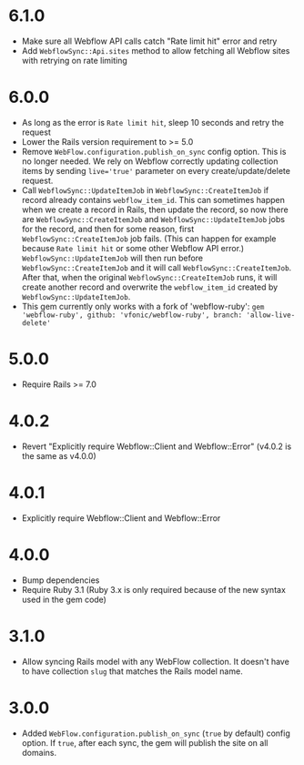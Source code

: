 # 6.1.0

- Make sure all Webflow API calls catch "Rate limit hit" error and retry
- Add `WebflowSync::Api.sites` method to allow fetching all Webflow sites with retrying on rate limiting

# 6.0.0

- As long as the error is `Rate limit hit`, sleep 10 seconds and retry the request
- Lower the Rails version requirement to >= 5.0
- Remove `WebFlow.configuration.publish_on_sync` config option. This is no longer needed. We rely on Webflow correctly updating collection items by sending `live='true'` parameter on every create/update/delete request.
- Call `WebflowSync::UpdateItemJob` in `WebflowSync::CreateItemJob` if record already contains `webflow_item_id`. This can sometimes happen when we create a record in Rails, then update the record, so now there are `WebflowSync::CreateItemJob` and `WebflowSync::UpdateItemJob` jobs for the record, and then for some reason, first `WebflowSync::CreateItemJob` job fails. (This can happen for example because `Rate limit hit` or some other Webflow API error.) `WebflowSync::UpdateItemJob` will then run before `WebflowSync::CreateItemJob` and it will call `WebflowSync::CreateItemJob`. After that, when the original `WebflowSync::CreateItemJob` runs, it will create another record and overwrite the `webflow_item_id` created by `WebflowSync::UpdateItemJob`.
- This gem currently only works with a fork of 'webflow-ruby': `gem 'webflow-ruby', github: 'vfonic/webflow-ruby', branch: 'allow-live-delete'`

# 5.0.0

- Require Rails >= 7.0

# 4.0.2

- Revert "Explicitly require Webflow::Client and Webflow::Error" (v4.0.2 is the same as v4.0.0)

# 4.0.1

- Explicitly require Webflow::Client and Webflow::Error

# 4.0.0

- Bump dependencies
- Require Ruby 3.1 (Ruby 3.x is only required because of the new syntax used in the gem code)

# 3.1.0

- Allow syncing Rails model with any WebFlow collection. It doesn't have to have collection `slug` that matches the Rails model name.

# 3.0.0

- Added `WebFlow.configuration.publish_on_sync` (`true` by default) config option. If `true`, after each sync, the gem will publish the site on all domains.
